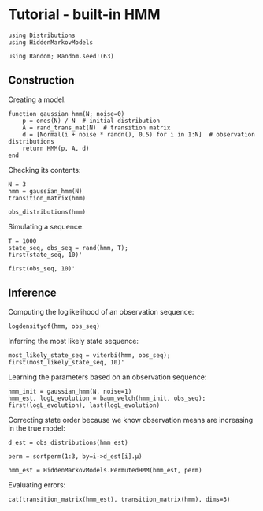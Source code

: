 # Tutorial - built-in HMM

```@example tuto
using Distributions
using HiddenMarkovModels

using Random; Random.seed!(63)
```

## Construction

Creating a model:

```@example tuto
function gaussian_hmm(N; noise=0)
    p = ones(N) / N  # initial distribution
    A = rand_trans_mat(N)  # transition matrix
    d = [Normal(i + noise * randn(), 0.5) for i in 1:N]  # observation distributions
    return HMM(p, A, d)
end
```

Checking its contents:

```@example tuto
N = 3
hmm = gaussian_hmm(N)
transition_matrix(hmm)
```

```@example tuto
obs_distributions(hmm)
```

Simulating a sequence:

```@example tuto
T = 1000
state_seq, obs_seq = rand(hmm, T);
first(state_seq, 10)'
```

```@example tuto
first(obs_seq, 10)'
```

## Inference

Computing the loglikelihood of an observation sequence:

```@example tuto
logdensityof(hmm, obs_seq)
```

Inferring the most likely state sequence:

```@example tuto
most_likely_state_seq = viterbi(hmm, obs_seq);
first(most_likely_state_seq, 10)'
```

Learning the parameters based on an observation sequence:

```@example tuto
hmm_init = gaussian_hmm(N, noise=1)
hmm_est, logL_evolution = baum_welch(hmm_init, obs_seq);
first(logL_evolution), last(logL_evolution)
```

Correcting state order because we know observation means are increasing in the true model:

```@example tuto
d_est = obs_distributions(hmm_est)
```

```@example tuto
perm = sortperm(1:3, by=i->d_est[i].μ)
```

```@example tuto
hmm_est = HiddenMarkovModels.PermutedHMM(hmm_est, perm)
```

Evaluating errors:

```@example tuto
cat(transition_matrix(hmm_est), transition_matrix(hmm), dims=3)
```
